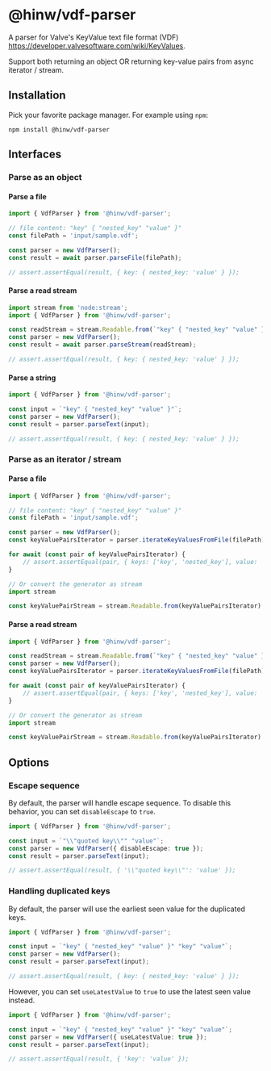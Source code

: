 # @hinw/vdf-parser

A parser for Valve's KeyValue text file format (VDF) https://developer.valvesoftware.com/wiki/KeyValues.

Support both returning an object OR returning key-value pairs from async iterator / stream.

## Installation

Pick your favorite package manager. For example using `npm`:
```
npm install @hinw/vdf-parser
```

## Interfaces

### Parse as an object

#### Parse a file

```ts
import { VdfParser } from '@hinw/vdf-parser';

// file content: "key" { "nested_key" "value" }"
const filePath = 'input/sample.vdf';

const parser = new VdfParser();
const result = await parser.parseFile(filePath);

// assert.assertEqual(result, { key: { nested_key: 'value' } });
```

#### Parse a read stream

```ts
import stream from 'node:stream';
import { VdfParser } from '@hinw/vdf-parser';

const readStream = stream.Readable.from(`"key" { "nested_key" "value" }"`);
const parser = new VdfParser();
const result = await parser.parseStream(readStream);

// assert.assertEqual(result, { key: { nested_key: 'value' } });
```

#### Parse a string

```ts
import { VdfParser } from '@hinw/vdf-parser';

const input = `"key" { "nested_key" "value" }"`;
const parser = new VdfParser();
const result = parser.parseText(input);

// assert.assertEqual(result, { key: { nested_key: 'value' } });
```

### Parse as an iterator / stream

#### Parse a file

```ts
import { VdfParser } from '@hinw/vdf-parser';

// file content: "key" { "nested_key" "value" }"
const filePath = 'input/sample.vdf';

const parser = new VdfParser();
const keyValuePairsIterator = parser.iterateKeyValuesFromFile(filePath);

for await (const pair of keyValuePairsIterator) {
    // assert.assertEqual(pair, { keys: ['key', 'nested_key'], value: 'value' });
}

// Or convert the generator as stream
import stream

const keyValuePairStream = stream.Readable.from(keyValuePairsIterator)
```

#### Parse a read stream

```ts
import { VdfParser } from '@hinw/vdf-parser';

const readStream = stream.Readable.from(`"key" { "nested_key" "value" }"`);
const parser = new VdfParser();
const keyValuePairsIterator = parser.iterateKeyValuesFromFile(filePath);

for await (const pair of keyValuePairsIterator) {
    // assert.assertEqual(pair, { keys: ['key', 'nested_key'], value: 'value' });
}

// Or convert the generator as stream
import stream

const keyValuePairStream = stream.Readable.from(keyValuePairsIterator)
```

## Options

### Escape sequence

By default, the parser will handle escape sequence. To disable this behavior, you can set `disableEscape` to `true`.

```ts
import { VdfParser } from '@hinw/vdf-parser';

const input = `"\\"quoted key\\"" "value"`;
const parser = new VdfParser({ disableEscape: true });
const result = parser.parseText(input);

// assert.assertEqual(result, { '\\"quoted key\\"': 'value' });
```

### Handling duplicated keys

By default, the parser will use the earliest seen value for the duplicated keys.

```ts
import { VdfParser } from '@hinw/vdf-parser';

const input = `"key" { "nested_key" "value" }" "key" "value"`;
const parser = new VdfParser();
const result = parser.parseText(input);

// assert.assertEqual(result, { key: { nested_key: 'value' } });
```

However, you can set `useLatestValue` to `true` to use the latest seen value instead.

```ts
import { VdfParser } from '@hinw/vdf-parser';

const input = `"key" { "nested_key" "value" }" "key" "value"`;
const parser = new VdfParser({ useLatestValue: true });
const result = parser.parseText(input);

// assert.assertEqual(result, { 'key': 'value' });
```
